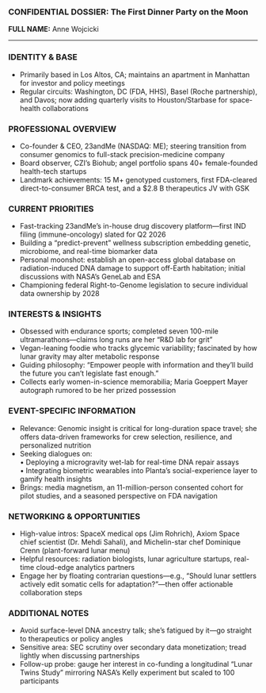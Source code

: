 ### CONFIDENTIAL DOSSIER: The First Dinner Party on the Moon

**FULL NAME:** Anne Wojcicki

---
### IDENTITY & BASE
- Primarily based in Los Altos, CA; maintains an apartment in Manhattan for investor and policy meetings  
- Regular circuits: Washington, DC (FDA, HHS), Basel (Roche partnership), and Davos; now adding quarterly visits to Houston/Starbase for space-health collaborations  

### PROFESSIONAL OVERVIEW
- Co-founder & CEO, 23andMe (NASDAQ: ME); steering transition from consumer genomics to full-stack precision-medicine company  
- Board observer, CZI’s Biohub; angel portfolio spans 40+ female-founded health-tech startups  
- Landmark achievements: 15 M+ genotyped customers, first FDA-cleared direct-to-consumer BRCA test, and a $2.8 B therapeutics JV with GSK  

### CURRENT PRIORITIES
- Fast-tracking 23andMe’s in-house drug discovery platform—first IND filing (immune-oncology) slated for Q2 2026  
- Building a “predict-prevent” wellness subscription embedding genetic, microbiome, and real-time biomarker data  
- Personal moonshot: establish an open-access global database on radiation-induced DNA damage to support off-Earth habitation; initial discussions with NASA’s GeneLab and ESA  
- Championing federal Right-to-Genome legislation to secure individual data ownership by 2028  

### INTERESTS & INSIGHTS
- Obsessed with endurance sports; completed seven 100-mile ultramarathons—claims long runs are her “R&D lab for grit”  
- Vegan-leaning foodie who tracks glycemic variability; fascinated by how lunar gravity may alter metabolic response  
- Guiding philosophy: “Empower people with information and they’ll build the future you can’t legislate fast enough.”  
- Collects early women-in-science memorabilia; Maria Goeppert Mayer autograph rumored to be her prized possession  

### EVENT-SPECIFIC INFORMATION
- Relevance: Genomic insight is critical for long-duration space travel; she offers data-driven frameworks for crew selection, resilience, and personalized nutrition  
- Seeking dialogues on:  
  • Deploying a microgravity wet-lab for real-time DNA repair assays  
  • Integrating biometric wearables into Planta’s social-experience layer to gamify health insights  
- Brings: media magnetism, an 11-million-person consented cohort for pilot studies, and a seasoned perspective on FDA navigation  

### NETWORKING & OPPORTUNITIES
- High-value intros: SpaceX medical ops (Jim Rohrich), Axiom Space chief scientist (Dr. Mehdi Sahali), and Michelin-star chef Dominique Crenn (plant-forward lunar menu)  
- Helpful resources: radiation biologists, lunar agriculture startups, real-time cloud-edge analytics partners  
- Engage her by floating contrarian questions—e.g., “Should lunar settlers actively edit somatic cells for adaptation?”—then offer actionable collaboration steps  

### ADDITIONAL NOTES
- Avoid surface-level DNA ancestry talk; she’s fatigued by it—go straight to therapeutics or policy angles  
- Sensitive area: SEC scrutiny over secondary data monetization; tread lightly when discussing partnerships  
- Follow-up probe: gauge her interest in co-funding a longitudinal “Lunar Twins Study” mirroring NASA’s Kelly experiment but scaled to 100 participants  